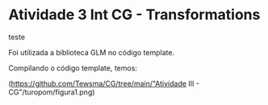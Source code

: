 ﻿# Atividade 3 Int CG - Transformations

teste

Foi utilizada a biblioteca GLM no código template.

Compilando o código template, temos:

(https://github.com/Tewsma/CG/tree/main/"Atividade III - CG"/turopom/figura1.png)
